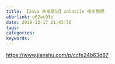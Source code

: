 ```yaml
---
title: 【Java 并发笔记】volatile 相关整理
abbrlink: e62ac93e
date: 2019-12-17 21:43:56
tags:
categories:
keywords:
---
```

https://www.jianshu.com/p/ccfe24b63d87